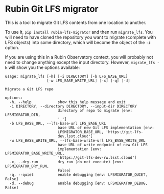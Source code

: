 Rubin Git LFS migrator
======================

This is a tool to migrate Git LFS contents from one location to another.

To use it, `pip install rubin-lfs-migrator` and then run `migrate_lfs`.
You will need to have cloned the repository you want to migrate
(complete with LFS objects) into some directory, which will become the
object of the `-i` option.

If you are using this in a Rubin Observatory context, you will probably
not need to change anything except the input directory.  However,
`migrate_lfs -h` will show you the options available:

```
usage: migrate_lfs [-h] [-i DIRECTORY] [-b LFS_BASE_URL]
                   [-w LFS_BASE_WRITE_URL] [-x] [-q] [-d]

Migrate a Git LFS repo

options:
  -h, --help            show this help message and exit
  -i DIRECTORY, --directory DIRECTORY, --input-dir DIRECTORY
                        directory of repo to migrate [env: LFSMIGRATOR_DIR,
                        '.']
  -b LFS_BASE_URL, --lfs-base-url LFS_BASE_URL
                        base URL of new Git LFS implementation [env:
                        LFSMIGRATOR_BASE_URL, 'https://git-lfs-
                        dev.lsst.cloud']
  -w LFS_BASE_WRITE_URL, --lfs-base-write-url LFS_BASE_WRITE_URL
                        base URL of write endpoint of new Git LFS
                        implementation [env: LFSMIGRATOR_BASE_WRITE_URL,
                        'https://git-lfs-dev-rw.lsst.cloud']
  -x, --dry-run         dry run (do not execute) [env: LFSMIGRATOR_DRY_RUN,
                        False]
  -q, --quiet           enable debugging [env: LFSMIGRATOR_QUIET, False]
  -d, --debug           enable debugging [env: LFSMIGRATOR_DEBUG, False]
```
